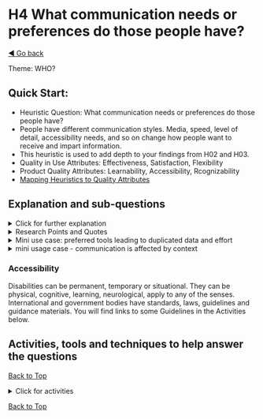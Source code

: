 <a name="TopofPage"></a>
# H4 What communication needs or preferences do those people have?
[◄ Go back](README.md)

Theme: WHO?

## Quick Start:

- Heuristic Question: What communication needs or preferences do those people have?
- People have different communication styles. Media, speed, level of detail, accessibility needs, and so on change how people want to receive and impart information.
- This heuristic is used to add depth to your findings from H02 and H03. 	
- Quality in Use Attributes: Effectiveness, Satisfaction, Flexibility
- Product Quality Attributes: Learnability, Accessibility, Rcognizability
- [Mapping Heuristics to Quality Attributes](Qualityattributesv2.md)

## Explanation and sub-questions

<details close><summary>Click for further explanation</summary> 
 
Different people have different communication styles. The media, speed, level of detail, and other factors change how people want to receive and impart information. Some people have specific accessibility requirements. This is not a binary choice – generally people will fall somewhere on a spectrum for all of these factors, and also their preferences and needs may change in different situations and over time.

Think about:
- Providing choices in level of detail versus overviews, potentially from corporate to management to team and technical levels; the tool may not be directly used, but the data and information flows will be used across organizational levels.
- How communication styles may change (summary versus detailed, direct versus indirect).
- Providing multiple routes, methods and media for information and data sharing.
- Reducing the need to duplicate data (and hence updating) by automating data transfer across tool sets.
- Which senses people could use to interact with the tool. This includes both enriching the experience and also improving accessibility.
- Design choices that widen the tool's capability of being used across communication needs.

Key questions to ask yourself:
- have you considered what type of communication people may require depending on their role, their place in the workflow, accessibility needs, persona preferences, level of detail needed, types of decision they are making?
- what level of detail are the people comfortable with and does that change with event, or role? 
- do people need to move between detail and overview?
- how do people prefer to receive and to provide information (e.g. pace of information delivery, e.g. preferred media, e.g. focus on outcome versus focused on people)?
- what different media are required to maximise accessibility?
- what situational differences may the people using the tool experience - for example testing may not be their full time role. They may be testing between jobs in an office, in a warehouse, in a hospital - these are all real example we came across when developing the heuristics. The testers may need to start and stop testing as they are interrupted by higher priority tasks (their "real work") and may need share a set of tests between them as they move between tasks as a team.
- what else may affect people's communication? Think about situational, temporary or permanent inhibitors or enhancers of communication in the situation in which people encounter the tool?

To understand *Who communicates how* you need to understand people’s characteristics, particularly their preferred communication styles. Use the answer to this heuristic question to help you further enrich your personas and your understanding of your stakeholders.

You will need to either understand the specific communication preferences of your specific users, or make generalized personas based on a communication model, for example the DISC profiles.  This is affected by people role/work persona – their behavior in work, rather than their personality. You can add this to your personas for the tool (see [Activities](#Activities-tools-and-techniques-to-help-answer-the-questions) below).

The DISC profiling method identifies communication styles in four quadrants: Dominance, Influence, Steadiness and Compliance. Each one indicates a pace of communication and how people oriented or otherwise.
We are all a mix of these.
- "D" is fast moving and results driven - dashboard?
- "I" is outgoing, people oriented - DM, interactive, group tool?
- "S" likes structure, consistency and a steady pace - form based tool?
- "C" likes facts, data, precision, order - spreadsheet?

People are divided among these profiles. Looking at people's hobbies as a proxy for their communication styles we found a wide mix of people testing: team and solo, practical and analytical, reserved and communicative. 
You could use the DISC to provide a set of communication characteristics towards your personas.

You also must consider accessibility needs and how those affect the choice of media, input and output options, etc.  You can use the accessibility analysis as a way to improve the communication through the tool for everyone. Accessibility needs may be permanent, situational or temporary. Accessibility needs may be based on sensory, physical, cognitive and emotional states.
</details> 


<details close>
<summary>Research Points and Quotes</summary>

Research Point: we found that people using test tools have a wide variety of communication styles and preferences. For example, 
- people with more experience and expertise used visualisation, with visual representations of information and concepts than less experienced people (this fits with work done by other researchers on other IT roles).
- people varied in whether they wanted details or summaries/overviews of data, and this did not fit to experience level.
- people varied in how much they wanted to work alone and how much with others.
Look at the different communication styles coming out in answer to a question about what activities they do in their role:

*``I am the listening ear for some people in the team. No role, not official. People need to talk to someone that is listening and if they want come with advice.  I make time for people.''*

*``I pair and ensemble a lot. ... I build networks of communication, facilitate peer to peer learning by introducing people and hold spaces where people share their work. I do a lot of exploratory testing and automate while exploring. I manage expectations of management, and optimize schedules.''*

*``Always communication. It is everywhere and above all. I am trying to organize everything, to keep track of everything (and getting pissed off silently (mostly) when important things are left somewhere in the air. Writing down ideas, good practices, even phrases.''*

*``Actual testing and I really avoid all the commercial stuff, working on bids, trying to win contracts with big clients, that sort of rubbish. I attempt to focus on the professionals that we employ, the people.''*

*``Manual testing, test automation, maintaining and improving CI, keeping pipelines green, creating of a testing framework, test case management.''*

*``It’s been… there’s no source of truth – if you want to know how projects are doing you have to look in 4 or 5 places''*

</details>

<details close> <summary>Mini use case: preferred tools leading to duplicated data and effort</summary>

One participant noted that communication preferences means choosing different tools with different interaction and interface styles. This can lead to duplication of effort and data: *'engineers want to know why do we have to go to another tool … they want to everything in the IDE; why should they need to also add info in confluence for example?'* Their example is GitHub and Confluence which required duplication of the same content for two different types of readers: *'Technical readers go to GitHub to read code and markdown, non technical stakeholders go to confluence pages to read detail ... An ideal would be to have a way that entries in GitHub markup could be transferred across to normal language in Confluence: automatically create confluence pages from GitHub markdown ... But to avoid gaps and differences over time, you want GitHub markdown to automatically go into Confluence, keeping the same content aligned.'*

</details>




<details close>
<summary>mini usage case - communication is affected by context</summary>

When will the tool be used? For one organization we spoke with, this was particularly interesting - testing took place not just in the office, but in noisy and stressful work environments, and tests could be started by one person and completed by another becuase of work interruptions, sickness, and other factors.  We found examples of testers whose main job was as medical staff in a hospital or operatives in a warehouse: as business testers they still needed to use the test tool, but were not in the test lab.

</details>

### Accessibility

Disabilities can be permanent, temporary or situational. They can be physical, cognitive, learning, neurological, apply to any of the senses.
International and government bodies have standards, laws, guidelines and guidance materials.
You will find links to some Guidelines in the Activities below.


## Activities, tools and techniques to help answer the questions

 [Back to Top](#TopofPage)

<details close>
  <summary> Click for activities </summary>


There is a persona [worked example here in this repository](Technique-Personas-and-Archetypes.md) including communication preferences.

We have tabulated the [Quality in Use and Product Quality Attributes](Qualityattributesv2.md) in a priority order based on the input from industry practitioners during our research. Use that data to help you focus on the optimal product attributes to meet the QiU/UX goals for your tool. We've included quotes from practitioners that you can use to help you understand your own goals, stakeholders, and contexts, plus a cross reference between the heuristics and the quality attributes. **These may help with persona development.**

To help you with these activities here are links to some external sites with "how to" information: 
- Look at the [DISC profile communication preferences](https://tonyrobbins.com/disc/) either to inform personas, or to carry out DISC profiling - not to run a profile on everyone, but to think about the different communication needs and preferences shown in that model;
- Use the [Microsoft Inclusive Design Methodology](https://inclusive.microsoft.design/) to guide your design process by following their [Inclusive 101 guidebook](https://inclusive.microsoft.design/tools-and-activities/Inclusive101Guidebook.pdf);
- A fun workshop developed by the [Accessible Reality](http://accessible-reality.org/) team supported by the University of Dundee is the “Pirates” workshop which helps you think about the different types of access needs that a person may have.

  </details>
  
 [Back to Top](#TopofPage)
